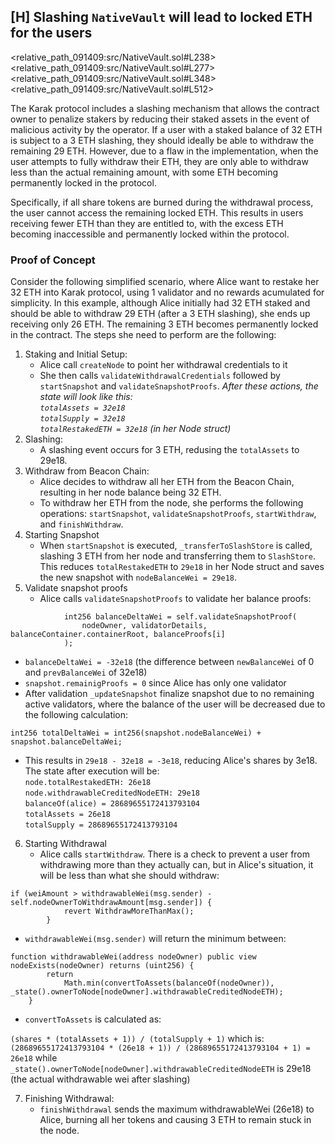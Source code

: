 ## [H] Slashing `NativeVault` will lead to locked ETH for the users

<relative_path_091409:src/NativeVault.sol#L238>
<relative_path_091409:src/NativeVault.sol#L277>
<relative_path_091409:src/NativeVault.sol#L348>
<relative_path_091409:src/NativeVault.sol#L512>

The Karak protocol includes a slashing mechanism that allows the contract owner to penalize stakers by reducing their staked assets in the event of malicious activity by the operator. If a user with a staked balance of 32 ETH is subject to a 3 ETH slashing, they should ideally be able to withdraw the remaining 29 ETH. However, due to a flaw in the implementation, when the user attempts to fully withdraw their ETH, they are only able to withdraw less than the actual remaining amount, with some ETH becoming permanently locked in the protocol.

Specifically, if all share tokens are burned during the withdrawal process, the user cannot access the remaining locked ETH. This results in users receiving fewer ETH than they are entitled to, with the excess ETH becoming inaccessible and permanently locked within the protocol.

### Proof of Concept

Consider the following simplified scenario, where Alice want to restake her 32 ETH into Karak protocol, using 1 validator and no rewards acumulated for simplicity. In this example, although Alice initially had 32 ETH staked and should be able to withdraw 29 ETH (after a 3 ETH slashing), she ends up receiving only 26 ETH. The remaining 3 ETH becomes permanently locked in the contract.
The steps she need to perform are the following:

1.  Staking and Initial Setup:
    *   Alice call `createNode` to point her withdrawal credentials to it
    *   She then calls `validateWithdrawalCredentials` followed by `startSnapshot` and `validateSnapshotProofs`.
    *After these actions, the state will look like this:\
    `totalAssets = 32e18`\
    `totalSupply = 32e18`\
    `totalRestakedETH = 32e18` (in her Node struct)*
2.  Slashing:
    *   A slashing event occurs for 3 ETH, redusing the `totalAssets` to 29e18.
3.  Withdraw from Beacon Chain:
    *   Alice decides to withdraw all her ETH from the Beacon Chain, resulting in her node balance being 32 ETH.
    *   To withdraw her ETH from the node, she performs the following operations: `startSnapshot`, `validateSnapshotProofs`, `startWithdraw`, and `finishWithdraw`.
4.  Starting Snapshot
    *   When `startSnapshot` is executed, `_transferToSlashStore` is called, slashing 3 ETH from her node and transferring them to `SlashStore`. This reduces `totalRestakedETH` to `29e18` in her Node struct and saves the new snapshot with `nodeBalanceWei = 29e18`.
5.  Validate snapshot proofs
    *   Alice calls `validateSnapshotProofs` to validate her balance proofs:

```solidity
            int256 balanceDeltaWei = self.validateSnapshotProof(
                nodeOwner, validatorDetails, balanceContainer.containerRoot, balanceProofs[i]
            );
```

*   `balanceDeltaWei = -32e18` (the difference between `newBalanceWei` of 0 and `prevBalanceWei` of 32e18)
*   `snapshot.remainigProofs = 0` since Alice has only one validator
*   After validation `_updateSnapshot` finalize snapshot due to no remaining active validators, where the balance of the user will be decreased due to the following calculation:

```solidity
int256 totalDeltaWei = int256(snapshot.nodeBalanceWei) + snapshot.balanceDeltaWei;
```

*   This results in `29e18 - 32e18 = -3e18`, reducing Alice's shares by 3e18. The state after execution will be:\
    `node.totalRestakedETH: 26e18`\
    `node.withdrawableCreditedNodeETH: 29e18`\
    `balanceOf(alice) = 28689655172413793104`\
    `totalAssets = 26e18`\
    `totalSupply = 28689655172413793104`

6.  Starting Withdrawal
    *   Alice calls `startWithdraw`. There is a check to prevent a user from withdrawing more than they actually can, but in Alice's situation, it will be less than what she should withdraw:

```solidity
if (weiAmount > withdrawableWei(msg.sender) - self.nodeOwnerToWithdrawAmount[msg.sender]) {
            revert WithdrawMoreThanMax();
        }
```

*   `withdrawableWei(msg.sender)` will return the minimum between:

```solidity
function withdrawableWei(address nodeOwner) public view nodeExists(nodeOwner) returns (uint256) {
        return
            Math.min(convertToAssets(balanceOf(nodeOwner)), _state().ownerToNode[nodeOwner].withdrawableCreditedNodeETH);
    }
```

*   `convertToAssets` is calculated as:

`(shares * (totalAssets + 1)) / (totalSupply + 1)` which is:\
`(28689655172413793104 * (26e18 + 1)) / (28689655172413793104 + 1) = 26e18` while\
`_state().ownerToNode[nodeOwner].withdrawableCreditedNodeETH` is 29e18 (the actual withdrawable wei after slashing)

7.  Finishing Withdrawal:
    *   `finishWithdrawal` sends the maximum withdrawableWei (26e18) to Alice, burning all her tokens and causing 3 ETH to remain stuck in the node.



